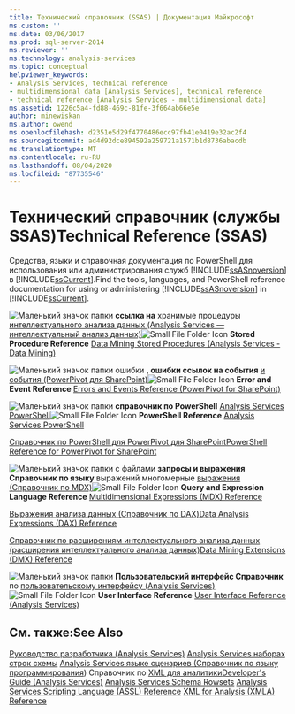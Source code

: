 ```yaml
---
title: Технический справочник (SSAS) | Документация Майкрософт
ms.custom: ''
ms.date: 03/06/2017
ms.prod: sql-server-2014
ms.reviewer: ''
ms.technology: analysis-services
ms.topic: conceptual
helpviewer_keywords:
- Analysis Services, technical reference
- multidimensional data [Analysis Services], technical reference
- technical reference [Analysis Services - multidimensional data]
ms.assetid: 1226c5a4-fd88-469c-81fe-3f664ab66e5e
author: minewiskan
ms.author: owend
ms.openlocfilehash: d2351e5d29f4770486ecc97fb41e0419e32ac2f4
ms.sourcegitcommit: ad4d92dce894592a259721a1571b1d8736abacdb
ms.translationtype: MT
ms.contentlocale: ru-RU
ms.lasthandoff: 08/04/2020
ms.locfileid: "87735546"
---
```

# <a name="technical-reference-ssas"></a><span data-ttu-id="56afd-102">Технический справочник (службы SSAS)</span><span class="sxs-lookup"><span data-stu-id="56afd-102">Technical Reference (SSAS)</span></span>
  <span data-ttu-id="56afd-103">Средства, языки и справочная документация по PowerShell для использования или администрирования служб [!INCLUDE[ssASnoversion](../../includes/ssasnoversion-md.md)] в [!INCLUDE[ssCurrent](../../includes/sscurrent-md.md)].</span><span class="sxs-lookup"><span data-stu-id="56afd-103">Find the tools, languages, and PowerShell reference documentation for using or administering [!INCLUDE[ssASnoversion](../../includes/ssasnoversion-md.md)] in [!INCLUDE[ssCurrent](../../includes/sscurrent-md.md)].</span></span>

 <span data-ttu-id="56afd-104">![Маленький значок папки](../../integration-services/media/filefolder-small.gif "Маленький значок папки") **ссылка на** хранимые процедуры [интеллектуального анализа данных &#40;Analysis Services — интеллектуальный анализ данных&#41;](/sql/analysis-services/data-mining/data-mining-stored-procedures-analysis-services-data-mining)</span><span class="sxs-lookup"><span data-stu-id="56afd-104">![Small File Folder Icon](../../integration-services/media/filefolder-small.gif "Small File Folder Icon") **Stored Procedure Reference** [Data Mining Stored Procedures &#40;Analysis Services - Data Mining&#41;](/sql/analysis-services/data-mining/data-mining-stored-procedures-analysis-services-data-mining)</span></span>

 <span data-ttu-id="56afd-105">![Маленький значок папки](../../integration-services/media/filefolder-small.gif "Маленький значок папки") ошибки **, ошибки ссылок на события** [и события &#40;PowerPivot для SharePoint&#41;](../power-pivot-sharepoint/errors-and-events-reference-power-pivot-for-sharepoint.md)</span><span class="sxs-lookup"><span data-stu-id="56afd-105">![Small File Folder Icon](../../integration-services/media/filefolder-small.gif "Small File Folder Icon") **Error and Event Reference** [Errors and Events Reference &#40;PowerPivot for SharePoint&#41;](../power-pivot-sharepoint/errors-and-events-reference-power-pivot-for-sharepoint.md)</span></span>

 <span data-ttu-id="56afd-106">![Маленький значок папки](../../integration-services/media/filefolder-small.gif "Маленький значок папки") **справочник по PowerShell** [Analysis Services PowerShell](../analysis-services-powershell.md)</span><span class="sxs-lookup"><span data-stu-id="56afd-106">![Small File Folder Icon](../../integration-services/media/filefolder-small.gif "Small File Folder Icon") **PowerShell Reference** [Analysis Services PowerShell](../analysis-services-powershell.md)</span></span>

 [<span data-ttu-id="56afd-107">Справочник по PowerShell для PowerPivot для SharePoint</span><span class="sxs-lookup"><span data-stu-id="56afd-107">PowerShell Reference for PowerPivot for SharePoint</span></span>](/sql/analysis-services/powershell/powershell-reference-for-power-pivot-for-sharepoint)

 <span data-ttu-id="56afd-108">![Маленький значок папки с файлами](../../integration-services/media/filefolder-small.gif "Маленький значок папки") **запросы и выражения Справочник по языку** выражений многомерные [выражения &#40;Справочник по MDX&#41;](/sql/mdx/multidimensional-expressions-mdx-reference)</span><span class="sxs-lookup"><span data-stu-id="56afd-108">![Small File Folder Icon](../../integration-services/media/filefolder-small.gif "Small File Folder Icon") **Query and Expression Language Reference** [Multidimensional Expressions &#40;MDX&#41; Reference](/sql/mdx/multidimensional-expressions-mdx-reference)</span></span>

 [<span data-ttu-id="56afd-109">Выражения анализа данных &#40;Справочник по DAX&#41;</span><span class="sxs-lookup"><span data-stu-id="56afd-109">Data Analysis Expressions &#40;DAX&#41; Reference</span></span>](/dax/data-analysis-expressions-dax-reference)

 [<span data-ttu-id="56afd-110">Справочник по расширениям интеллектуального анализа данных (расширения интеллектуального анализа данных)</span><span class="sxs-lookup"><span data-stu-id="56afd-110">Data Mining Extensions &#40;DMX&#41; Reference</span></span>](/sql/dmx/data-mining-extensions-dmx-reference)

 <span data-ttu-id="56afd-111">![Маленький значок папки](../../integration-services/media/filefolder-small.gif "Маленький значок папки") **Пользовательский интерфейс Справочник** по [пользовательскому интерфейсу &#40;Analysis Services&#41;](../user-interface-reference-analysis-services.md)</span><span class="sxs-lookup"><span data-stu-id="56afd-111">![Small File Folder Icon](../../integration-services/media/filefolder-small.gif "Small File Folder Icon") **User Interface Reference** [User Interface Reference &#40;Analysis Services&#41;](../user-interface-reference-analysis-services.md)</span></span>

## <a name="see-also"></a><span data-ttu-id="56afd-112">См. также:</span><span class="sxs-lookup"><span data-stu-id="56afd-112">See Also</span></span>
 <span data-ttu-id="56afd-113">[Руководство разработчика &#40;Analysis Services&#41;](../analysis-services-developer-documentation.md) [Analysis Services наборах строк схемы](https://docs.microsoft.com/bi-reference/schema-rowsets/analysis-services-schema-rowsets) [Analysis Services языке сценариев &#40;Справочник по языку программирования](https://docs.microsoft.com/bi-reference/assl/analysis-services-scripting-language-assl-for-xmla)&#41; Справочник по [XML для аналитики](https://docs.microsoft.com/bi-reference/xmla/xml-for-analysis-xmla-reference)</span><span class="sxs-lookup"><span data-stu-id="56afd-113">[Developer's Guide &#40;Analysis Services&#41;](../analysis-services-developer-documentation.md) [Analysis Services Schema Rowsets](https://docs.microsoft.com/bi-reference/schema-rowsets/analysis-services-schema-rowsets) [Analysis Services Scripting Language &#40;ASSL&#41; Reference](https://docs.microsoft.com/bi-reference/assl/analysis-services-scripting-language-assl-for-xmla) [XML for Analysis  &#40;XMLA&#41; Reference](https://docs.microsoft.com/bi-reference/xmla/xml-for-analysis-xmla-reference)</span></span>


